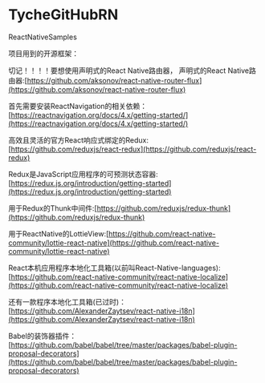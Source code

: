 # TycheGitHubRN
ReactNativeSamples


项目用到的开源框架：

切记！！！！要想使用声明式的React Native路由器，
声明式的React Native路由器:[https://github.com/aksonov/react-native-router-flux](https://github.com/aksonov/react-native-router-flux)

首先需要安装ReactNavigation的相关依赖：[https://reactnavigation.org/docs/4.x/getting-started/](https://reactnavigation.org/docs/4.x/getting-started/)

高效且灵活的官方React响应式绑定的Redux:[https://github.com/reduxjs/react-redux](https://github.com/reduxjs/react-redux)

Redux是JavaScript应用程序的可预测状态容器:[https://redux.js.org/introduction/getting-started](https://redux.js.org/introduction/getting-started)

用于Redux的Thunk中间件:[https://github.com/reduxjs/redux-thunk](https://github.com/reduxjs/redux-thunk)

用于ReactNative的LottieView:[https://github.com/react-native-community/lottie-react-native](https://github.com/react-native-community/lottie-react-native)

React本机应用程序本地化工具箱(以前叫React-Native-languages):[https://github.com/react-native-community/react-native-localize](https://github.com/react-native-community/react-native-localize)

还有一款程序本地化工具箱(已过时)：[https://github.com/AlexanderZaytsev/react-native-i18n](https://github.com/AlexanderZaytsev/react-native-i18n)

Babel的装饰器插件：[https://github.com/babel/babel/tree/master/packages/babel-plugin-proposal-decorators](https://github.com/babel/babel/tree/master/packages/babel-plugin-proposal-decorators)
